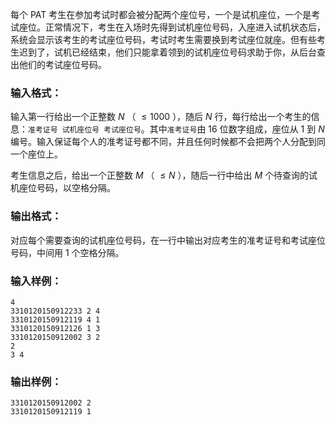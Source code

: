 <!-- Title
考试座位号 (15)
-->
每个 PAT
考生在参加考试时都会被分配两个座位号，一个是试机座位，一个是考试座位。正常情况下，考生在入场时先得到试机座位号码，入座进入试机状态后，系统会显示该考生的考试座位号码，考试时考生需要换到考试座位就座。但有些考生迟到了，试机已经结束，他们只能拿着领到的试机座位号码求助于你，从后台查出他们的考试座位号码。

### 输入格式：

输入第一行给出一个正整数 $N$ （ $\le 1000$ ），随后 $N$ 行，每行给出一个考生的信息：`准考证号 试机座位号
考试座位号`。其中`准考证号`由 16 位数字组成，座位从 1 到 $N$
编号。输入保证每个人的准考证号都不同，并且任何时候都不会把两个人分配到同一个座位上。

考生信息之后，给出一个正整数 $M$ （ $\le N$ ），随后一行中给出 $M$ 个待查询的试机座位号码，以空格分隔。

### 输出格式：

对应每个需要查询的试机座位号码，在一行中输出对应考生的准考证号和考试座位号码，中间用 1 个空格分隔。

### 输入样例：

    
    
    4
    3310120150912233 2 4
    3310120150912119 4 1
    3310120150912126 1 3
    3310120150912002 3 2
    2
    3 4
    

### 输出样例：

    
    
    3310120150912002 2
    3310120150912119 1
    


